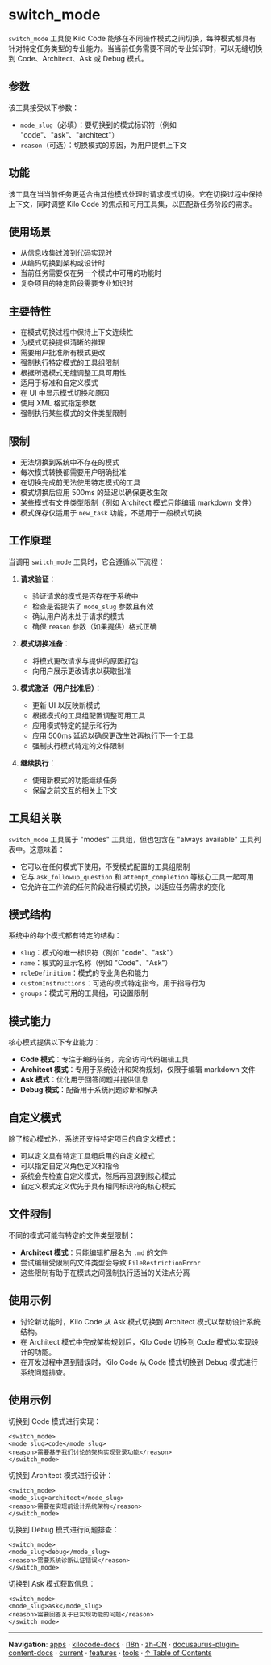 # switch_mode

`switch_mode` 工具使 Kilo Code 能够在不同操作模式之间切换，每种模式都具有针对特定任务类型的专业能力。当当前任务需要不同的专业知识时，可以无缝切换到 Code、Architect、Ask 或 Debug 模式。

## 参数

该工具接受以下参数：

- `mode_slug`（必填）：要切换到的模式标识符（例如 "code"、"ask"、"architect"）
- `reason`（可选）：切换模式的原因，为用户提供上下文

## 功能

该工具在当当前任务更适合由其他模式处理时请求模式切换。它在切换过程中保持上下文，同时调整 Kilo Code 的焦点和可用工具集，以匹配新任务阶段的需求。

## 使用场景

- 从信息收集过渡到代码实现时
- 从编码切换到架构或设计时
- 当前任务需要仅在另一个模式中可用的功能时
- 复杂项目的特定阶段需要专业知识时

## 主要特性

- 在模式切换过程中保持上下文连续性
- 为模式切换提供清晰的推理
- 需要用户批准所有模式更改
- 强制执行特定模式的工具组限制
- 根据所选模式无缝调整工具可用性
- 适用于标准和自定义模式
- 在 UI 中显示模式切换和原因
- 使用 XML 格式指定参数
- 强制执行某些模式的文件类型限制

## 限制

- 无法切换到系统中不存在的模式
- 每次模式转换都需要用户明确批准
- 在切换完成前无法使用特定模式的工具
- 模式切换后应用 500ms 的延迟以确保更改生效
- 某些模式有文件类型限制（例如 Architect 模式只能编辑 markdown 文件）
- 模式保存仅适用于 `new_task` 功能，不适用于一般模式切换

## 工作原理

当调用 `switch_mode` 工具时，它会遵循以下流程：

1. **请求验证**：

    - 验证请求的模式是否存在于系统中
    - 检查是否提供了 `mode_slug` 参数且有效
    - 确认用户尚未处于请求的模式
    - 确保 `reason` 参数（如果提供）格式正确

2. **模式切换准备**：

    - 将模式更改请求与提供的原因打包
    - 向用户展示更改请求以获取批准

3. **模式激活（用户批准后）**：

    - 更新 UI 以反映新模式
    - 根据模式的工具组配置调整可用工具
    - 应用模式特定的提示和行为
    - 应用 500ms 延迟以确保更改生效再执行下一个工具
    - 强制执行模式特定的文件限制

4. **继续执行**：
    - 使用新模式的功能继续任务
    - 保留之前交互的相关上下文

## 工具组关联

`switch_mode` 工具属于 "modes" 工具组，但也包含在 "always available" 工具列表中。这意味着：

- 它可以在任何模式下使用，不受模式配置的工具组限制
- 它与 `ask_followup_question` 和 `attempt_completion` 等核心工具一起可用
- 它允许在工作流的任何阶段进行模式切换，以适应任务需求的变化

## 模式结构

系统中的每个模式都有特定的结构：

- `slug`：模式的唯一标识符（例如 "code"、"ask"）
- `name`：模式的显示名称（例如 "Code"、"Ask"）
- `roleDefinition`：模式的专业角色和能力
- `customInstructions`：可选的模式特定指令，用于指导行为
- `groups`：模式可用的工具组，可设置限制

## 模式能力

核心模式提供以下专业能力：

- **Code 模式**：专注于编码任务，完全访问代码编辑工具
- **Architect 模式**：专用于系统设计和架构规划，仅限于编辑 markdown 文件
- **Ask 模式**：优化用于回答问题并提供信息
- **Debug 模式**：配备用于系统问题诊断和解决

## 自定义模式

除了核心模式外，系统还支持特定项目的自定义模式：

- 可以定义具有特定工具组启用的自定义模式
- 可以指定自定义角色定义和指令
- 系统会先检查自定义模式，然后再回退到核心模式
- 自定义模式定义优先于具有相同标识符的核心模式

## 文件限制

不同的模式可能有特定的文件类型限制：

- **Architect 模式**：只能编辑扩展名为 `.md` 的文件
- 尝试编辑受限制的文件类型会导致 `FileRestrictionError`
- 这些限制有助于在模式之间强制执行适当的关注点分离

## 使用示例

- 讨论新功能时，Kilo Code 从 Ask 模式切换到 Architect 模式以帮助设计系统结构。
- 在 Architect 模式中完成架构规划后，Kilo Code 切换到 Code 模式以实现设计的功能。
- 在开发过程中遇到错误时，Kilo Code 从 Code 模式切换到 Debug 模式进行系统问题排查。

## 使用示例

切换到 Code 模式进行实现：

```
<switch_mode>
<mode_slug>code</mode_slug>
<reason>需要基于我们讨论的架构实现登录功能</reason>
</switch_mode>
```

切换到 Architect 模式进行设计：

```
<switch_mode>
<mode_slug>architect</mode_slug>
<reason>需要在实现前设计系统架构</reason>
</switch_mode>
```

切换到 Debug 模式进行问题排查：

```
<switch_mode>
<mode_slug>debug</mode_slug>
<reason>需要系统诊断认证错误</reason>
</switch_mode>
```

切换到 Ask 模式获取信息：

```
<switch_mode>
<mode_slug>ask</mode_slug>
<reason>需要回答关于已实现功能的问题</reason>
</switch_mode>
```

---

**Navigation**: [apps](../../../../../../../../apps/) · [kilocode-docs](../../../../../../../apps/kilocode-docs/) · [i18n](../../../../../../apps/kilocode-docs/i18n/) · [zh-CN](../../../../../apps/kilocode-docs/i18n/zh-CN/) · [docusaurus-plugin-content-docs](../../../../apps/kilocode-docs/i18n/zh-CN/docusaurus-plugin-content-docs/) · [current](../../../apps/kilocode-docs/i18n/zh-CN/docusaurus-plugin-content-docs/current/) · [features](../../apps/kilocode-docs/i18n/zh-CN/docusaurus-plugin-content-docs/current/features/) · [tools](../apps/kilocode-docs/i18n/zh-CN/docusaurus-plugin-content-docs/current/features/tools/) · [↑ Table of Contents](#switch-mode)
